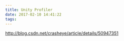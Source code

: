```yaml
---
title: Unity Profiler
date: 2017-02-10 14:41:22
tags:
---
```

http://blog.csdn.net/crasheye/article/details/50947351